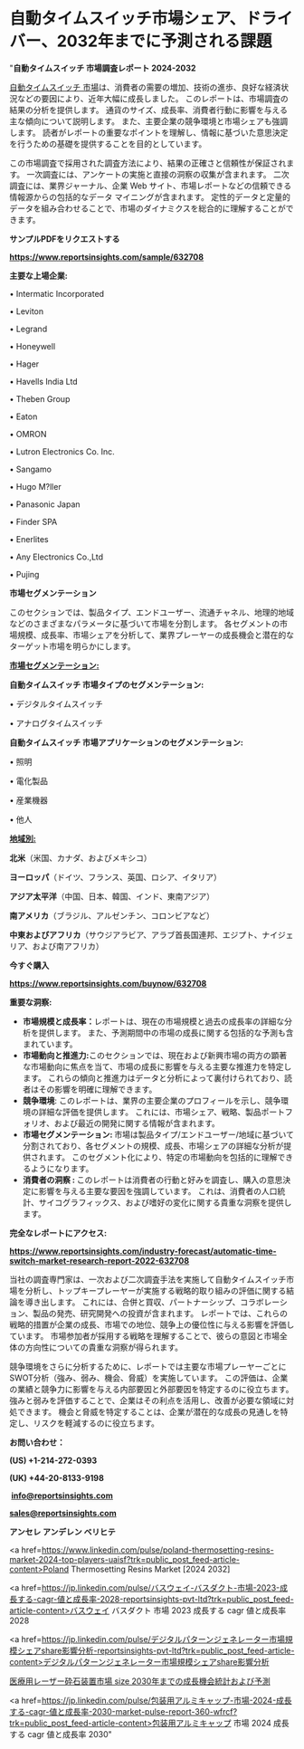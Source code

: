 # 自動タイムスイッチ市場シェア、ドライバー、2032年までに予測される課題

"<strong>自動タイムスイッチ 市場調査レポート 2024-2032</strong>

<a href=https://www.reportsinsights.com/sample/632708>自動タイムスイッチ 市場</a>は、消費者の需要の増加、技術の進歩、良好な経済状況などの要因により、近年大幅に成長しました。 このレポートは、市場調査の結果の分析を提供します。 通貨のサイズ、成長率、消費者行動に影響を与える主な傾向について説明します。 また、主要企業の競争環境と市場シェアも強調します。 読者がレポートの重要なポイントを理解し、情報に基づいた意思決定を行うための基礎を提供することを目的としています。

この市場調査で採用された調査方法により、結果の正確さと信頼性が保証されます。 一次調査には、アンケートの実施と直接の洞察の収集が含まれます。 二次調査には、業界ジャーナル、企業 Web サイト、市場レポートなどの信頼できる情報源からの包括的なデータ マイニングが含まれます。 定性的データと定量的データを組み合わせることで、市場のダイナミクスを総合的に理解することができます。

<strong><b>サンプルPDFをリクエストする</b></strong>

<a href=https://www.reportsinsights.com/sample/632708><strong><u>https://www.reportsinsights.com/sample/632708</u></strong></a>

<strong>主要な上場企業:</strong>

• Intermatic Incorporated

• Leviton

• Legrand

• Honeywell

• Hager

• Havells India Ltd

• Theben Group

• Eaton

• OMRON

• Lutron Electronics Co. Inc.

• Sangamo

• Hugo M?ller

• Panasonic Japan

• Finder SPA

• Enerlites

• Any Electronics Co.,Ltd

• Pujing

<strong>市場セグメンテーション</strong>

このセクションでは、製品タイプ、エンドユーザー、流通チャネル、地理的地域などのさまざまなパラメータに基づいて市場を分割します。 各セグメントの市場規模、成長率、市場シェアを分析して、業界プレーヤーの成長機会と潜在的なターゲット市場を明らかにします。

<strong><u>市場セグメンテーション</u></strong><strong><u>:</u></strong>

<strong>自動タイムスイッチ 市場タイプのセグメンテーション:</strong>

• デジタルタイムスイッチ

• アナログタイムスイッチ

<strong>自動タイムスイッチ 市場アプリケーションのセグメンテーション:</strong>

• 照明

• 電化製品

• 産業機器

• 他人

<strong><u>地域別</u></strong><strong><u>:</u></strong>

<strong>北米</strong>（米国、カナダ、およびメキシコ）

<strong>ヨーロッパ</strong>（ドイツ、フランス、英国、ロシア、イタリア）

<strong>アジア太平洋</strong>（中国、日本、韓国、インド、東南アジア）

<strong>南アメリカ</strong>（ブラジル、アルゼンチン、コロンビアなど）

<strong>中東およびアフリカ</strong>（サウジアラビア、アラブ首長国連邦、エジプト、ナイジェリア、および南アフリカ）

<strong>今すぐ購入</strong>

<a href=https://www.reportsinsights.com/buynow/632708><strong><u>https://www.reportsinsights.com/buynow/632708</u></strong></a>

<strong>重要な洞察:</strong>
<ul>
  <li><strong>市場規模と成長率：</strong>レポートは、現在の市場規模と過去の成長率の詳細な分析を提供します。 また、予測期間中の市場の成長に関する包括的な予測も含まれています。</li>
  <li><strong>市場動向と推進力:</strong>このセクションでは、現在および新興市場の両方の顕著な市場動向に焦点を当て、市場の成長に影響を与える主要な推進力を特定します。 これらの傾向と推進力はデータと分析によって裏付けられており、読者はその影響を明確に理解できます。</li>
  <li><strong>競争環境</strong>: このレポートは、業界の主要企業のプロフィールを示し、競争環境の詳細な評価を提供します。 これには、市場シェア、戦略、製品ポートフォリオ、および最近の開発に関する情報が含まれます。</li>
  <li><strong>市場セグメンテーション: </strong>市場は製品タイプ/エンドユーザー/地域に基づいて分割されており、各セグメントの規模、成長、市場シェアの詳細な分析が提供されます。 このセグメント化により、特定の市場動向を包括的に理解できるようになります。</li>
  <li><strong>消費者の洞察 : </strong>このレポートは消費者の行動と好みを調査し、購入の意思決定に影響を与える主要な要因を強調しています。 これは、消費者の人口統計、サイコグラフィックス、および嗜好の変化に関する貴重な洞察を提供します。</li>
</ul>
<strong>完全なレポートにアクセス:</strong>

<a href=https://www.reportsinsights.com/industry-forecast/automatic-time-switch-market-research-report-2022-632708><strong><u><b>https://www.reportsinsights.com/industry-forecast/automatic-time-switch-market-research-report-2022-632708</b></u></strong></a>

当社の調査専門家は、一次および二次調査手法を実施して自動タイムスイッチ市場を分析し、トップキープレーヤーが実施する戦略的取り組みの評価に関する結論を導き出します。 これには、合併と買収、パートナーシップ、コラボレーション、製品の発売、研究開発への投資が含まれます。 レポートでは、これらの戦略的措置が企業の成長、市場での地位、競争上の優位性に与える影響を評価しています。 市場参加者が採用する戦略を理解することで、彼らの意図と市場全体の方向性についての貴重な洞察が得られます。

競争環境をさらに分析するために、レポートでは主要な市場プレーヤーごとにSWOT分析（強み、弱み、機会、脅威）を実施しています。 この評価は、企業の業績と競争力に影響を与える内部要因と外部要因を特定するのに役立ちます。 強みと弱みを評価することで、企業はその利点を活用し、改善が必要な領域に対処できます。 機会と脅威を特定することは、企業が潜在的な成長の見通しを特定し、リスクを軽減するのに役立ちます。

<strong>お問い合わせ：</strong>

<strong>(US) +1-214-272-0393</strong>

<strong>(UK) +44-20-8133-9198</strong>

<strong> </strong><a href=info@reportsinsights.com><strong><u>info@reportsinsights.com</u></strong></a>

<a href=sales@reportsinsights.com><strong><u>sales@reportsinsights.com</u></strong></a>

<strong>アンセレ アンデレン ベリヒテ</strong>

<a href=https://www.linkedin.com/pulse/poland-thermosetting-resins-market-2024-top-players-uaisf?trk=public_post_feed-article-content>Poland Thermosetting Resins Market [2024 2032]</a>

<a href=https://jp.linkedin.com/pulse/バスウェイ-バスダクト-市場-2023-成長する-cagr-値と成長率-2028-reportsinsights-pvt-ltd?trk=public_post_feed-article-content>バスウェイ バスダクト 市場 2023 成長する cagr 値と成長率 2028</a>

<a href=https://jp.linkedin.com/pulse/デジタルパターンジェネレーター市場規模シェアshare影響分析-reportsinsights-pvt-ltd?trk=public_post_feed-article-content>デジタルパターンジェネレーター市場規模シェアshare影響分析</a>

<a href=https://www.linkedin.com/pulse/医療用レーザー砕石装置市場-size-2030年までの成長機会統計および予測-tribunal-analytics-360-sasgf/>医療用レーザー砕石装置市場 size 2030年までの成長機会統計および予測</a>

<a href=https://jp.linkedin.com/pulse/包装用アルミキャップ-市場-2024-成長する-cagr-値と成長率-2030-market-pulse-report-360-wfrcf?trk=public_post_feed-article-content>包装用アルミキャップ 市場 2024 成長する cagr 値と成長率 2030</a>"
